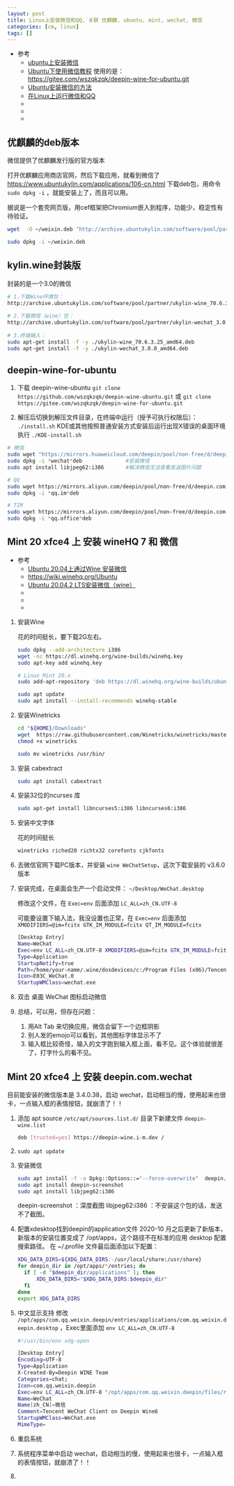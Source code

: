 ```yaml
---
layout: post
title: Linux上安装微信和QQ, 关联 优麒麟, ubuntu, mint, wechat, 微信
categories: [cm, linux]
tags: []
---
```


* 参考
  * [ubuntu上安装微信](https://3ae.cn/article/2022/ubuntu_wechat-install/)
  * [Ubuntu下使用微信教程](https://zhuanlan.zhihu.com/p/73033900)
      使用的是： https://gitee.com/wszqkzqk/deepin-wine-for-ubuntu.git
  * [Ubuntu安装微信的方法](https://zhuanlan.zhihu.com/p/237731457)
  * [在Linux上运行微信和QQ](https://zhuanlan.zhihu.com/p/399762744)
  * []()
  * []()
  * []()



## 优麒麟的deb版本

微信提供了优麒麟发行版的官方版本

打开优麒麟应用商店官网，然后下载应用，就看到微信了 https://www.ubuntukylin.com/applications/106-cn.html 下载deb包，用命令`sudo dpkg -i` ，就能安装上了，而且可以用。 

据说是一个套壳网页版，用cef框架把Chromium嵌入到程序，功能少，稳定性有待验证。

~~~sh
wget  -O ~/weixin.deb "http://archive.ubuntukylin.com/software/pool/partner/weixin_2.1.1_amd64.deb"

sudo dpkg -i ~/weixin.deb
~~~


## kylin.wine封装版

封装的是一个3.0的微信

~~~sh
# 1.下载Wine环境包：
http://archive.ubuntukylin.com/software/pool/partner/ukylin-wine_70.6.3.25_amd64.deb 
​
# 2.下载微信（wine）包：
http://archive.ubuntukylin.com/software/pool/partner/ukylin-wechat_3.0.0_amd64.deb 
​
# 3.终端输入：
sudo apt-get install -f -y ./ukylin-wine_70.6.3.25_amd64.deb
sudo apt-get install -f -y ./ukylin-wechat_3.0.0_amd64.deb
~~~


## deepin-wine-for-ubuntu

1. 下载 deepin-wine-ubuntu
`git clone https://github.com/wszqkzqk/deepin-wine-ubuntu.git`
或
`git clone https://gitee.com/wszqkzqk/deepin-wine-for-ubuntu.git`

2. 解压后切换到解压文件目录，在终端中运行（授予可执行权限后）： `./install.sh`
    KDE或其他按照普通安装方式安装后运行出现X错误的桌面环境执行 `./KDE-install.sh`

~~~sh
# 微信
sudo wget "https://mirrors.huaweicloud.com/deepin/pool/non-free/d/deepin.com.wechat/deepin.com.wechat_2.6.2.31deepin0_i386.deb" 
sudo dpkg -i *wechat*deb              #安装微信
sudo apt install libjpeg62:i386       #解决微信无法查看发送图片问题

# QQ
sudo wget https://mirrors.aliyun.com/deepin/pool/non-free/d/deepin.com.qq.im/deepin.com.qq.im_9.1.8deepin0_i386.deb
sudo dpkg -i *qq.im*deb

# TIM
sudo wget https://mirrors.aliyun.com/deepin/pool/non-free/d/deepin.com.qq.office/deepin.com.qq.office_2.0.0deepin4_i386.deb
sudo dpkg -i *qq.office*deb
~~~

## Mint 20 xfce4 上 安装 wineHQ 7 和 微信

* 参考
  * [Ubuntu 20.04上通过Wine 安装微信](https://www.cnblogs.com/sbrk/p/wine.html)
  * <https://wiki.winehq.org/Ubuntu>
  * [Ubuntu 20.04.2 LTS安装微信（wine）](https://blog.csdn.net/Elias94/article/details/117256586)
  * []()
  * []()
  * []()

1. 安装Wine

    花的时间挺长，要下载2G左右。

    ~~~sh
    sudo dpkg --add-architecture i386
    wget -nc https://dl.winehq.org/wine-builds/winehq.key
    sudo apt-key add winehq.key

    # Linux Mint 20.x
    sudo add-apt-repository 'deb https://dl.winehq.org/wine-builds/ubuntu/ focal main'

    sudo apt update
    sudo apt install --install-recommends winehq-stable
    ~~~

1. 安装Winetricks
    ~~~sh
    cd "${HOME}/Downloads"
    wget  https://raw.githubusercontent.com/Winetricks/winetricks/master/src/winetricks
    chmod +x winetricks

    sudo mv winetricks /usr/bin/
    ~~~

1. 安装 cabextract

    ~~~sh
    sudo apt install cabextract
    ~~~

1. 安装32位的ncurses 库

    ~~~sh
    sudo apt-get install libncurses5:i386 libncurses6:i386
    ~~~

1. 安装中文字体

    花的时间挺长

    ~~~sh
    winetricks riched20 richtx32 corefonts cjkfonts
    ~~~

1. 去微信官网下载PC版本，并安装 `wine WeChatSetup`，这次下载安装的 v3.6.0 版本

1. 安装完成，在桌面会生产一个启动文件： `~/Desktop/WeChat.desktop`

    修改这个文件，在 `Exec=env` 后面添加 `LC_ALL=zh_CN.UTF-8`

    可能要设置下输入法，我没设置也正常，在 `Exec=env` 后面添加 `XMODIFIERS=@im=fcitx GTK_IM_MODULE=fcitx QT_IM_MODULE=fcitx`

    ~~~sh
    [Desktop Entry]
    Name=WeChat
    Exec=env LC_ALL=zh_CN.UTF-8 XMODIFIERS=@im=fcitx GTK_IM_MODULE=fcitx QT_IM_MODULE=fcitx WINEPREFIX="/home/your-name/.wine" wine C:\\\\users\\\\Public\\\\Desktop\\\\WeChat.lnk
    Type=Application
    StartupNotify=true
    Path=/home/your-name/.wine/dosdevices/c:/Program Files (x86)/Tencent/WeChat
    Icon=E03C_WeChat.0
    StartupWMClass=wechat.exe
    ~~~

1. 双击 桌面 WeChat 图标启动微信

1. 总结，可以用，但存在问题：

    1. 用Alt Tab 来切换应用，微信会留下一个边框阴影
    1. 别人发的emojo可以看到，其他图标字体显示不了
    1. 输入框比较奇怪，输入的文字跑到输入框上面，看不见。这个体验就很差了，打字什么的看不见。



## Mint 20 xfce4 上 安装 deepin.com.wechat

目前能安装的微信版本是 3.4.0.38，启动 wechat，启动相当的慢，使用起来也很卡，一点输入框的表情按钮，就崩溃了！！

1. 添加 apt source
    `/etc/apt/sources.list.d/` 目录下新建文件 `deepin-wine.list`
    ~~~sh
    deb [trusted=yes] https://deepin-wine.i-m.dev /
    ~~~
1. `sudo apt update`

1. 安装微信
    ~~~sh
    sudo apt install -f -o Dpkg::Options::="--force-overwrite"  deepin.com.wechat
    sudo apt install deepin-screenshot 
    sudo apt install libjpeg62:i386
    ~~~
    deepin-screenshot ：深度截图
    libjpeg62:i386 ：不安装这个包的话，发送不了截图。

1. 配置xdesktop找到deepin的application文件
    2020-10 月之后更新了新版本，新版本的安装位置变成了 /opt/apps，这个路径不在标准的应用 desktop 配置搜索路径。
    在 ~/.profile 文件最后面添加以下配置：
    ~~~sh
    XDG_DATA_DIRS=${XDG_DATA_DIRS:-/usr/local/share:/usr/share}
    for deepin_dir in /opt/apps/*/entries; do
      if [ -d "$deepin_dir/applications" ]; then
          XDG_DATA_DIRS="$XDG_DATA_DIRS:$deepin_dir"
      fi
    done
    export XDG_DATA_DIRS
    ~~~

1. 中文显示支持
    修改 `/opt/apps/com.qq.weixin.deepin/entries/applications/com.qq.weixin.deepin.desktop` ，Exec里面添加 `env LC_ALL=zh_CN.UTF-8`

    ~~~sh
    #!/usr/bin/env xdg-open

    [Desktop Entry]
    Encoding=UTF-8
    Type=Application
    X-Created-By=Deepin WINE Team
    Categories=chat;
    Icon=com.qq.weixin.deepin
    Exec=env LC_ALL=zh_CN.UTF-8 "/opt/apps/com.qq.weixin.deepin/files/run.sh" -f %f
    Name=WeChat
    Name[zh_CN]=微信
    Comment=Tencent WeChat Client on Deepin Wine6
    StartupWMClass=WeChat.exe
    MimeType=
    ~~~
1. 重启系统
1. 系统程序菜单中启动 wechat，启动相当的慢，使用起来也很卡，一点输入框的表情按钮，就崩溃了！！
1. 












